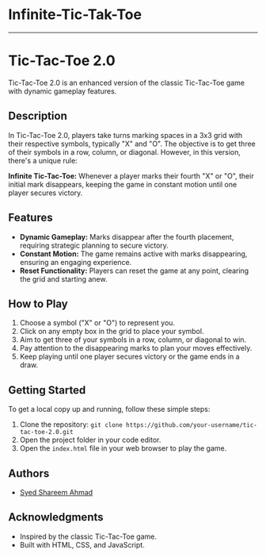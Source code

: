 # Infinite-Tic-Tak-Toe

---

# Tic-Tac-Toe 2.0

Tic-Tac-Toe 2.0 is an enhanced version of the classic Tic-Tac-Toe game with dynamic gameplay features.

## Description

In Tic-Tac-Toe 2.0, players take turns marking spaces in a 3x3 grid with their respective symbols, typically "X" and "O". The objective is to get three of their symbols in a row, column, or diagonal. However, in this version, there's a unique rule:

**Infinite Tic-Tac-Toe:** Whenever a player marks their fourth "X" or "O", their initial mark disappears, keeping the game in constant motion until one player secures victory.

## Features

- **Dynamic Gameplay:** Marks disappear after the fourth placement, requiring strategic planning to secure victory.
- **Constant Motion:** The game remains active with marks disappearing, ensuring an engaging experience.
- **Reset Functionality:** Players can reset the game at any point, clearing the grid and starting anew.

## How to Play

1. Choose a symbol ("X" or "O") to represent you.
2. Click on any empty box in the grid to place your symbol.
3. Aim to get three of your symbols in a row, column, or diagonal to win.
4. Pay attention to the disappearing marks to plan your moves effectively.
5. Keep playing until one player secures victory or the game ends in a draw.

## Getting Started

To get a local copy up and running, follow these simple steps:

1. Clone the repository: `git clone https://github.com/your-username/tic-tac-toe-2.0.git`
2. Open the project folder in your code editor.
3. Open the `index.html` file in your web browser to play the game.

## Authors

- [Syed Shareem Ahmad](https://github.com/be-ahmadsam)

## Acknowledgments

- Inspired by the classic Tic-Tac-Toe game.
- Built with HTML, CSS, and JavaScript.

